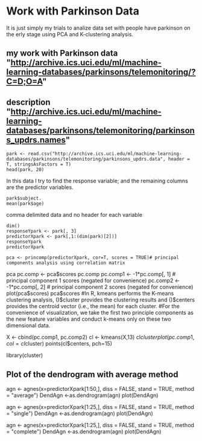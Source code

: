 # Work with Parkinson Data
It is just simply my trials to analize data set with people have parkinson on the erly stage using PCA and K-clustering analysis.

## my work with Parkinson data  "http://archive.ics.uci.edu/ml/machine-learning-databases/parkinsons/telemonitoring/?C=D;O=A"
## description "http://archive.ics.uci.edu/ml/machine-learning-databases/parkinsons/telemonitoring/parkinsons_updrs.names" 

    park <- read.csv("http://archive.ics.uci.edu/ml/machine-learning-databases/parkinsons/telemonitoring/parkinsons_updrs.data", header = T, stringsAsFactors = T)
    head(park, 20)
In this data I try to find the response variable; and the remaining columns are the predictor variables.


    park$subject.
    mean(park$age)
 comma delimited data and no header for each variable

    dim()
    responseYpark <- park[, 3]
    predictorXpark <- park[,1:(dim(park)[2])]
    responseYpark
    predictorXpark

    pca <- princomp(predictorXpark, cor=T, scores = TRUE)# principal components analysis using correlation matrix

pca
pc.comp <- pca$scores
pc.comp
pc.comp1 <- -1*pc.comp[, 1] # principal component 1 scores (negated for convenience)
pc.comp2 <- -1*pc.comp[, 2] # principal component 2 scores (negated for convenience)
plot(pca$scores)
pca$scores
#In R, kmeans performs the K-means clustering analysis, ()$cluster provides the clustering results and ()$centers provides the centroid vector (i.e., the mean) for each cluster.
#For the convenience of visualization, we take the first two principle components as the new feature variables and conduct k-means only on these two dimensional data.

X <- cbind(pc.comp1, pc.comp2)
cl <- kmeans(X,13)
cl$cluster
plot(pc.comp1, col=cl$cluster)
points(cl$centers, pch=15)

library(cluster)
## Plot of the dendrogram with average method
agn <- agnes(x=predictorXpark[1:50,], diss = FALSE, stand = TRUE, 
             method = "average")
DendAgn <-as.dendrogram(agn)
plot(DendAgn)

agn <- agnes(x=predictorXpark[1:25,], diss = FALSE, stand = TRUE,
             method = "single")
DendAgn <-as.dendrogram(agn)
plot(DendAgn)

agn <- agnes(x=predictorXpark[1:25,], diss = FALSE, stand = TRUE,
             method = "complete")
DendAgn <-as.dendrogram(agn)
plot(DendAgn)
